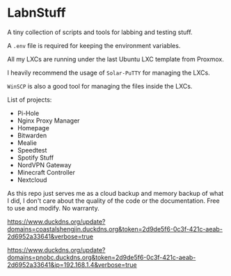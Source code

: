 # LabnStuff

A tiny collection of scripts and tools for labbing and testing stuff.

A `.env` file is required for keeping the environment variables.

All my LXCs are running under the last Ubuntu LXC template from Proxmox.

I heavily recommend the usage of `Solar-PuTTY` for managing the LXCs.

`WinSCP` is also a good tool for managing the files inside the LXCs.

List of projects:

- Pi-Hole
- Nginx Proxy Manager
- Homepage
- Bitwarden
- Mealie
- Speedtest
- Spotify Stuff
- NordVPN Gateway
- Minecraft Controller
- Nextcloud

As this repo just serves me as a cloud backup and memory backup of what I did, I don't care about the quality of the code or the documentation.
Free to use and modify. No warranty.

<https://www.duckdns.org/update?domains=coastalshengjin.duckdns.org&token=2d9de5f6-0c3f-421c-aeab-2d6952a33641&verbose=true>

<https://www.duckdns.org/update?domains=pnobc.duckdns.org&token=2d9de5f6-0c3f-421c-aeab-2d6952a33641&ip=192.168.1.4&verbose=true>
